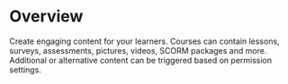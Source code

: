 # Overview

Create engaging content for your learners. Courses can contain lessons, surveys, assessments, pictures, videos, SCORM packages and more. Additional or alternative content can be triggered based on permission settings.
